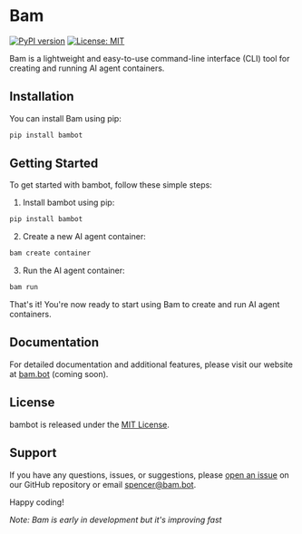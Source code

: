 # Bam

[![PyPI version](https://badge.fury.io/py/bambot.svg)](https://badge.fury.io/py/bambot)
[![License: MIT](https://img.shields.io/badge/License-MIT-yellow.svg)](https://opensource.org/licenses/MIT)

Bam is a lightweight and easy-to-use command-line interface (CLI) tool for creating and running AI agent containers.

## Installation

You can install Bam using pip:

```bash
pip install bambot
```
## Getting Started

To get started with bambot, follow these simple steps:

1. Install bambot using pip:
```bash
pip install bambot
```
2. Create a new AI agent container:
```bash
bam create container
```
3. Run the AI agent container:
```bash
bam run
```

That's it! You're now ready to start using Bam to create and run AI agent containers.

## Documentation

For detailed documentation and additional features, please visit our website at [bam.bot](https://bam.bot) (coming soon).

## License

bambot is released under the [MIT License](LICENSE).

## Support

If you have any questions, issues, or suggestions, please [open an issue](https://github.com/Bam-Corp/bambot/issues) on our GitHub repository or email spencer@bam.bot.

Happy coding!

*Note: Bam is early in development but it's improving fast*